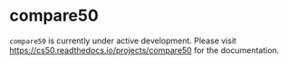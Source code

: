 # compare50

`compare50` is currently under active development. Please visit https://cs50.readthedocs.io/projects/compare50 for the documentation.
